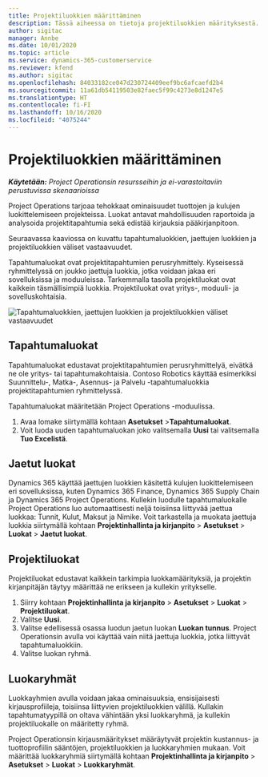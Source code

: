 ```yaml
---
title: Projektiluokkien määrittäminen
description: Tässä aiheessa on tietoja projektiluokkien määrityksestä.
author: sigitac
manager: Annbe
ms.date: 10/01/2020
ms.topic: article
ms.service: dynamics-365-customerservice
ms.reviewer: kfend
ms.author: sigitac
ms.openlocfilehash: 84033182ce047d230724409eef9bc6afcaefd2b4
ms.sourcegitcommit: 11a61db54119503e82faec5f99c4273e8d1247e5
ms.translationtype: HT
ms.contentlocale: fi-FI
ms.lasthandoff: 10/16/2020
ms.locfileid: "4075244"
---
```

# <a name="configure-project-categories"></a>Projektiluokkien määrittäminen

_**Käytetään:** Project Operationsin resursseihin ja ei-varastoitaviin perustuvissa skenaarioissa_

Project Operations tarjoaa tehokkaat ominaisuudet tuottojen ja kulujen luokittelemiseen projekteissa. Luokat antavat mahdollisuuden raportoida ja analysoida projektitapahtumia sekä edistää kirjauksia pääkirjanpitoon.

Seuraavassa kaaviossa on kuvattu tapahtumaluokkien, jaettujen luokkien ja projektiluokkien väliset vastaavuudet. 

Tapahtumaluokat ovat projektitapahtumien perusryhmittely. Kyseisessä ryhmittelyssä on joukko jaettuja luokkia, jotka voidaan jakaa eri sovelluksissa ja moduuleissa. Tarkemmalla tasolla projektiluokat ovat kaikkein täsmällisimpiä luokkia. Projektiluokat ovat yritys-, moduuli- ja sovelluskohtaisia.

![Tapahtumaluokkien, jaettujen luokkien ja projektiluokkien väliset vastaavuudet](media/project-categories.png)

## <a name="transaction-categories"></a>Tapahtumaluokat

Tapahtumaluokat edustavat projektitapahtumien perusryhmittelyä, eivätkä ne ole yritys- tai tapahtumakohtaisia. Contoso Robotics käyttää esimerkiksi Suunnittelu-, Matka-, Asennus- ja Palvelu -tapahtumaluokkia projektitapahtumien ryhmittelyssä.

Tapahtumaluokat määritetään Project Operations -moduulissa. 
1. Avaa lomake siirtymällä kohtaan **Asetukset** \>**Tapahtumaluokat**. 
2. Voit luoda uuden tapahtumaluokan joko valitsemalla **Uusi** tai valitsemalla **Tuo Excelistä**.

## <a name="shared-categories"></a>Jaetut luokat

Dynamics 365 käyttää jaettujen luokkien käsitettä kulujen luokittelemiseen eri sovelluksissa, kuten Dynamics 365 Finance, Dynamics 365 Supply Chain ja Dynamics 365 Project Operations. Kullekin luodulle tapahtumaluokalle Project Operations luo automaattisesti neljä toisiinsa liittyvää jaettua luokkaa: Tunnit, Kulut, Maksut ja Nimike. Voit tarkastella ja muokata jaettuja luokkia siirtymällä kohtaan **Projektinhallinta ja kirjanpito** \> **Asetukset** \> **Luokat** \> **Jaetut luokat**.

## <a name="project-categories"></a>Projektiluokat

Projektiluokat edustavat kaikkein tarkimpia luokkamäärityksiä, ja projektin kirjanpitäjän täytyy määrittää ne erikseen ja kullekin yritykselle.

1. Siirry kohtaan **Projektinhallinta ja kirjanpito** \> **Asetukset** \> **Luokat** \> **Projektiluokat**.
2. Valitse **Uusi**.
3. Valitse edellisessä osassa luodun jaetun luokan **Luokan tunnus**. Project Operationsin avulla voi käyttää vain niitä jaettuja luokkia, jotka liittyvät tapahtumaluokkiin.
4. Valitse luokan ryhmä.

## <a name="category-groups"></a>Luokaryhmät

Luokkayhmien avulla voidaan jakaa ominaisuuksia, ensisijaisesti kirjausprofiileja, toisiinsa liittyvien projektiluokkien välillä. Kullakin tapahtumatyypillä on oltava vähintään yksi luokkaryhmä, ja kullekin projektiluokalle on määritetty ryhmä.

Project Operationsin kirjausmääritykset määräytyvät projektin kustannus- ja tuottoprofiilin sääntöjen, projektiluokkien ja luokkaryhmien mukaan. Voit määrittää luokkaryhmiä siirtymällä kohtaan **Projektinhallinta ja kirjanpito** \> **Asetukset** \> **Luokat** \> **Luokkaryhmät**.

